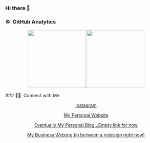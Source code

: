 ### Hi there 👋

### ⚙️ &nbsp;GitHub Analytics

<p align="center">
<a href="https://github.com/mazdakpak">
  <img height="180em" src="https://github-readme-stats-eight-theta.vercel.app/api?username=arsenic-man&show_icons=true&theme=algolia&include_all_commits=true&count_private=true"/>
  <img height="180em" src="https://github-readme-stats-eight-theta.vercel.app/api/top-langs/?username=arsenic-man&layout=compact&langs_count=8&theme=algolia"/>
</a>
</p>

<span align="center">
### 🤝🏻 &nbsp;Connect with Me
</span>
  
<p align="center">
  <a href="https://www.instagram.com/olabamisaiye/">Instagram</a>
</p>
<p align="center">  
  <a href="https://checkout.olabamisaiye.me/">My Personal Website</a>
</p>
<p align="center">
  <a href="#">Eventually My Personal Blog...Empty link for now</a>
</p>
<p align="center">
  <a href="https://swapp.solutions">My Business Website (in between a redesign right now)</a>
</p>

<!--
**hola-there/hola-there** is a ✨ _special_ ✨ repository because its `README.md` (this file) appears on your GitHub profile.

Here are some ideas to get you started:

- 🔭 I’m currently working on ...
- 🌱 I’m currently learning ...
- 👯 I’m looking to collaborate on ...
- 🤔 I’m looking for help with ...
- 💬 Ask me about ...
- 📫 How to reach me: ...
- 😄 Pronouns: ...
- ⚡ Fun fact: ...
-->
